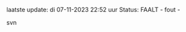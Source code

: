 laatste update: 
di 07-11-2023 22:52   uur 
Status: FAALT - fout - 
<div class="service R">svn</div>